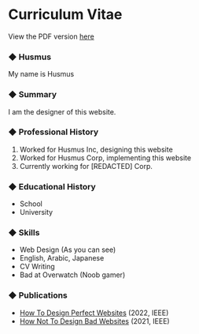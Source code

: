 # Curriculum Vitae
View the PDF version [here](link)

### ◆ Husmus
My name is Husmus

### ◆ Summary
I am the designer of this website.

### ◆ Professional History
1. Worked for Husmus Inc, designing this website
2. Worked for Husmus Corp, implementing this website
3. Currently working for [REDACTED] Corp.

### ◆ Educational History
- School
- University

### ◆ Skills
- Web Design (As you can see)
- English, Arabic, Japanese
- CV Writing
- Bad at Overwatch (Noob gamer)

### ◆ Publications
- [How To Design Perfect Websites]() (2022, IEEE)
- [How Not To Design Bad Websites]() (2021, IEEE)